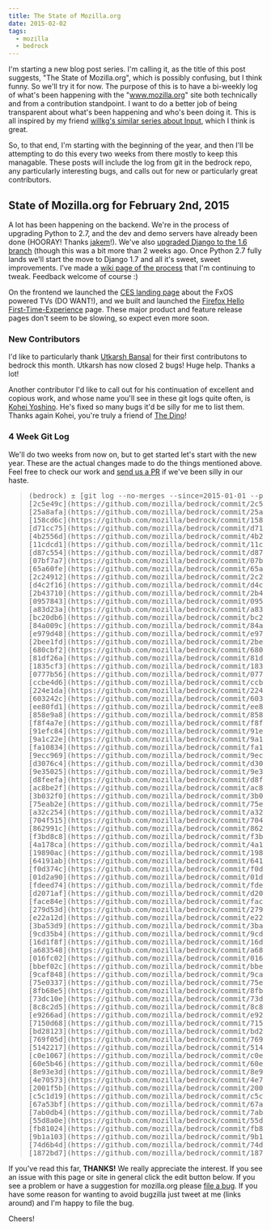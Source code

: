 ```yaml
---
title: The State of Mozilla.org
date: 2015-02-02
tags: 
  - mozilla
  - bedrock
---
```


I'm starting a new blog post series. I'm calling it, as the title of this post suggests,
"The State of Mozilla.org", which is possibly confusing, but I think funny. So we'll try
it for now. The purpose of this is to have a bi-weekly log of what's been happening with
the "www.mozilla.org" site both technically and from a contribution standpoint. I want to
do a better job of being transparent about what's been happening and who's been doing it.
This is all inspired by my friend [willkg's similar series about Input][input], which I think is great.

So, to that end, I'm starting with the beginning of the year, and then I'll be attempting to do this
every two weeks from there mostly to keep this managable. These posts will include the log from git
in the bedrock repo, any particularly interesting bugs, and calls out for new or particularly great contributors.

## State of Mozilla.org for February 2nd, 2015

A lot has been happening on the backend. We're in the process of upgrading Python to 2.7, and
the dev and demo servers have already been done (HOORAY! Thanks [jakem][]!).
We've also [upgraded Django to the 1.6 branch][django-1.6] (though this was a bit more than 2 weeks ago.
Once Python 2.7 fully lands we'll start the move to Django 1.7 and all it's sweet, sweet improvements.
I've made a [wiki page of the process][bedrock-doc] that I'm continuing to tweak. Feedback welcome of course :)

On the frontend we launched the [CES landing page][fxos-tv] about the FxOS powered TVs (DO WANT!),
and we built and launched the [Firefox Hello First-Time-Experience][fx-hello] page. These major
product and feature release pages don't seem to be slowing, so expect even more soon.

### New Contributors ###

I'd like to particularly thank [Utkarsh Bansal](https://github.com/utkbansal) for their first contributons
to bedrock this month. Utkarsh has now closed 2 bugs! Huge help. Thanks a lot!

Another contributor I'd like to call out for his continuation of excellent and copious work, and whose name you'll
see in these git logs quite often, is [Kohei Yoshino](https://github.com/kyoshino). He's fixed so many bugs it'd be
silly for me to list them. Thanks again Kohei, you're truly a friend of [The Dino][dino]!

### 4 Week Git Log

We'll do two weeks from now on, but to get started let's start with the new year. These are the actual
changes made to do the things mentioned above. Feel free to check our work and [send us a PR][bedrock-prs] if we've
been silly in our haste.

> <pre>
> (bedrock) ± [git log --no-merges --since=2015-01-01 --pretty=format:"%h - %ad - %an - %s" --date=short](https://github.com/mozilla/bedrock/compare/1872bd7...2c5e49c)
> [2c5e49c](https://github.com/mozilla/bedrock/commit/2c5e49c) - 2015-02-02 - Bansal Utkarsh - Fixes Bug 1062441 - Add anchors
> [25a8afa](https://github.com/mozilla/bedrock/commit/25a8afa) - 2015-02-02 - Francesco Lodolo (:flod) - Bug 1115066 - Add more locales to Thunderbird start page redirect
> [158cd6c](https://github.com/mozilla/bedrock/commit/158cd6c) - 2015-01-30 - Gervase Markham - Scope CSS to avoid adding number to mozilla header.
> [d71cc75](https://github.com/mozilla/bedrock/commit/d71cc75) - 2015-01-26 - TheoChevalier - Bug 1125971 - Fixing quotes on /fr/privacy/tips/ and removing extra space before the closing quotation mark
> [4b2556d](https://github.com/mozilla/bedrock/commit/4b2556d) - 2015-01-30 - Bansal Utkarsh - Fixes Bug 1122937 - Errornous hex color value
> [11cdcd1](https://github.com/mozilla/bedrock/commit/11cdcd1) - 2015-01-29 - Paul McLanahan - Upgrade django-extensions to 1.4.9.
> [d87c554](https://github.com/mozilla/bedrock/commit/d87c554) - 2015-01-28 - Cory Price - [fix bug 1127120] Add GA events for download/update buttons
> [07bf7a7](https://github.com/mozilla/bedrock/commit/07bf7a7) - 2015-01-28 - Kohei Yoshino - Fix Bug 1126915 - update links on desktop pages to new privacy blog post
> [65a60fe](https://github.com/mozilla/bedrock/commit/65a60fe) - 2015-01-27 - Steven Garrity - Bug 1109318 Update sharing tile image
> [2c24912](https://github.com/mozilla/bedrock/commit/2c24912) - 2015-01-28 - Alex Gibson - [fix bug 1125623] The favicon is not transparent on mozilla.org
> [d4c2f16](https://github.com/mozilla/bedrock/commit/d4c2f16) - 2015-01-27 - Kohei Yoshino - Fix Bug 1125011 - Non-existent security advisory translations are not redirected to en-US
> [2b43710](https://github.com/mozilla/bedrock/commit/2b43710) - 2015-01-27 - Craig Cook - bug 1112324 - update privacy shield image
> [0957843](https://github.com/mozilla/bedrock/commit/0957843) - 2015-01-27 - Kohei Yoshino - Fix Bug 1097785 - Legal-docs-based pages should not rely on active tags in .lang files
> [a83d23a](https://github.com/mozilla/bedrock/commit/a83d23a) - 2015-01-27 - Steven Garrity - Bug 1109318 Update GA campaign for Privay Day
> [bc20db6](https://github.com/mozilla/bedrock/commit/bc20db6) - 2015-01-26 - Jon Petto - Add share widget to Hello product page. Bug 1119849.
> [84a009c](https://github.com/mozilla/bedrock/commit/84a009c) - 2015-01-26 - Jon Petto - Update Hello product page og:image. Bug 1125346.
> [e979d48](https://github.com/mozilla/bedrock/commit/e979d48) - 2015-01-07 - Steven Garrity - Bug 1109318 Privacy Day landing page for 2015
> [2bee1fd](https://github.com/mozilla/bedrock/commit/2bee1fd) - 2015-01-26 - Kohei Yoshino - Fix Bug 1125166 - Some mozilla.org-sites consider 31.4ESR to be out of date
> [680cbf2](https://github.com/mozilla/bedrock/commit/680cbf2) - 2015-01-23 - Kohei Yoshino - Fix Bug 1123977 - www.mozilla.org contribute - error message on the category list could be displayed at a confusing position
> [81df26a](https://github.com/mozilla/bedrock/commit/81df26a) - 2015-01-11 - mermi - Fixes for RTL community events list
> [1835cf3](https://github.com/mozilla/bedrock/commit/1835cf3) - 2015-01-22 - Alex Gibson - [fix bug 1124628] Remove pinned tab APIs from UITour lib & docs
> [0777b56](https://github.com/mozilla/bedrock/commit/0777b56) - 2015-01-20 - Craig Cook - Bug 1112324 - updates to privacy day home promo
> [ccbe4d6](https://github.com/mozilla/bedrock/commit/ccbe4d6) - 2015-01-16 - Alex Gibson - [fix bug 1122519] Remove UA detection and use feature detect for CSS line animations
> [224e1da](https://github.com/mozilla/bedrock/commit/224e1da) - 2015-01-22 - Gervase Markham - Add new LESS file for page, and use CSS counters for heading numbering.
> [603242c](https://github.com/mozilla/bedrock/commit/603242c) - 2015-01-22 - Francesco Lodolo (:flod) - Bug 1115066 - Add more locales to Thunderbird start page redirect
> [ee80fd1](https://github.com/mozilla/bedrock/commit/ee80fd1) - 2015-01-22 - Alex Gibson - [fix bug 1124570] Remove delay showing home promo's for smaller screens
> [858e9a8](https://github.com/mozilla/bedrock/commit/858e9a8) - 2015-01-21 - Josh Mize - peepin compiled requirments
> [f8f4a7e](https://github.com/mozilla/bedrock/commit/f8f4a7e) - 2015-01-21 - Jon Petto - Ignore ESR when checking isFirefoxUpToDate. Bug 1122154.
> [91efc84](https://github.com/mozilla/bedrock/commit/91efc84) - 2015-01-19 - Jon Petto - Add TEF logo to intro. Bug 1119435.
> [9a1c22e](https://github.com/mozilla/bedrock/commit/9a1c22e) - 2015-01-19 - Kohei Yoshino - Fix Bug 1123382 - Add a few more locales to the canonical locale list
> [fa10834](https://github.com/mozilla/bedrock/commit/fa10834) - 2015-01-13 - Craig Cook - Bug 1112324 - Privacy Day home page promo
> [9ecc969](https://github.com/mozilla/bedrock/commit/9ecc969) - 2015-01-13 - Lam Chi Tak - Bug 504790 - Add new faq for Geolocation
> [d3076c4](https://github.com/mozilla/bedrock/commit/d3076c4) - 2015-01-16 - Alex Gibson - [bug 787269] Redirect signed-script pages to MDN article
> [9e35025](https://github.com/mozilla/bedrock/commit/9e35025) - 2015-01-16 - Alex Gibson - [fix bug 1122462] Download Firefox homepage promo missing small links
> [d8feefa](https://github.com/mozilla/bedrock/commit/d8feefa) - 2015-01-16 - Francesco Lodolo (:flod) - Bug 1115066 - Add more locales to Thunderbird start page redirect
> [ac8be2f](https://github.com/mozilla/bedrock/commit/ac8be2f) - 2015-01-15 - Paul McLanahan - Fix security advisory updater including wrong files.
> [3b032f0](https://github.com/mozilla/bedrock/commit/3b032f0) - 2015-01-15 - Alex Gibson - [fix bug 1121733] Tabs missing from /firefox/tips pages
> [75eab2e](https://github.com/mozilla/bedrock/commit/75eab2e) - 2015-01-15 - Alex Gibson - [fix bug 1121914] Next pager arrow wrong direction on /firefox/desktop/tips
> [a32c254](https://github.com/mozilla/bedrock/commit/a32c254) - 2015-01-14 - Kohei Yoshino - Bug 1121714 - Firefox Desktop Privacy Notice Change (Telemetry Experiments & Domains / Flash)
> [704f515](https://github.com/mozilla/bedrock/commit/704f515) - 2015-01-14 - Jon Petto - Add GA tracking to Fx refresh button. Bug 1027318.
> [862991c](https://github.com/mozilla/bedrock/commit/862991c) - 2015-01-13 - Kohei Yoshino - Fix Bug 1121056 - Wrong date on the ESR release overview image
> [f3bd8c8](https://github.com/mozilla/bedrock/commit/f3bd8c8) - 2015-01-14 - Alex Gibson - [fix bug 1121209] whatsnew page for ESR24 -> ESR31 updates doesn't show Australis tour
> [4a178ca](https://github.com/mozilla/bedrock/commit/4a178ca) - 2015-01-13 - Alex Gibson - [fix bug 787269] Redirect signed-script pages to MDN article
> [19890ac](https://github.com/mozilla/bedrock/commit/19890ac) - 2015-01-13 - Cory Price - [fix bug 1120725] Update link for users with no Hello target
> [64191ab](https://github.com/mozilla/bedrock/commit/64191ab) - 2015-01-13 - Cory Price - [fix bug 1121082] Redirect /hello to /firefox/hello
> [f0d374c](https://github.com/mozilla/bedrock/commit/f0d374c) - 2015-01-13 - Paul McLanahan - Fix bug 1119312: Upgrade Django to 1.6.10.
> [01d2a90](https://github.com/mozilla/bedrock/commit/01d2a90) - 2015-01-13 - Kohei Yoshino - Fix Bug 1121091 - Push legal-docs commits in master to production
> [fdeed74](https://github.com/mozilla/bedrock/commit/fdeed74) - 2015-01-13 - Steven Garrity - Move mozilla-share-cta LESS/CSS into separate file Bug 1121114
> [d2071af](https://github.com/mozilla/bedrock/commit/d2071af) - 2015-01-13 - Francesco Lodolo (:flod) - Bug 1121096 - Hello product page: display video for all Spanish variants
> [face84e](https://github.com/mozilla/bedrock/commit/face84e) - 2015-01-13 - Paul McLanahan - Fix bug 1106845: Move security advisories repo outside of bedrock repo.
> [279d53d](https://github.com/mozilla/bedrock/commit/279d53d) - 2015-01-13 - Paul McLanahan - Fix bug 1120658: Add redirect for seamonkey transition doc.
> [e22a12d](https://github.com/mozilla/bedrock/commit/e22a12d) - 2014-12-11 - Jon Petto - Add refresh button UI to /firefox/new/. Bug 1027318.
> [3ba53d9](https://github.com/mozilla/bedrock/commit/3ba53d9) - 2015-01-13 - Jon Petto - Add defaultUpdateChannel info to UITour docs.
> [9cd35b4](https://github.com/mozilla/bedrock/commit/9cd35b4) - 2015-01-12 - Kohei Yoshino - Fix Bug 1118339 - Update https://www.mozilla.org/en-US/firefox/channel/#aurora for Android ARM links to reflect new FTP directory changes
> [16d1f8f](https://github.com/mozilla/bedrock/commit/16d1f8f) - 2015-01-12 - Josh Mize - Fix bug 1014823 redirect and remove redundant rule
> [a683548](https://github.com/mozilla/bedrock/commit/a683548) - 2015-01-09 - Josh Mize - Add and use bleach_tags filter and fix tests
> [016fc02](https://github.com/mozilla/bedrock/commit/016fc02) - 2015-01-09 - Paul McLanahan - Bug 1119312: Upgrade Django to 1.6.9
> [bbef02c](https://github.com/mozilla/bedrock/commit/bbef02c) - 2015-01-12 - Jon Petto - Update Grameenphone purchase URL for bd. Bug 1120520.
> [9caf848](https://github.com/mozilla/bedrock/commit/9caf848) - 2015-01-12 - Kohei Yoshino - Fix Bug 1118368 - Adjust the style of the Thunderbird start page to accommodate various locales
> [75e0337](https://github.com/mozilla/bedrock/commit/75e0337) - 2014-11-20 - Alex Gibson - [fix bug 1109132] Implement Firefox Hello FTUE
> [8fb68e5](https://github.com/mozilla/bedrock/commit/8fb68e5) - 2015-01-12 - Kohei Yoshino - Fix Bug 1097297 - Link to other systems & languages on the Firefox Developer Edition page
> [73dc10e](https://github.com/mozilla/bedrock/commit/73dc10e) - 2015-01-12 - Alex Gibson - [fix bug 1119022] Hello: zh-TW locale redirects to SUMO article
> [8c8c2d5](https://github.com/mozilla/bedrock/commit/8c8c2d5) - 2015-01-11 - TheoChevalier - Bug 1115066 - Add more locales to Thunderbird start page redirect
> [e9266ad](https://github.com/mozilla/bedrock/commit/e9266ad) - 2015-01-07 - Paul McLanahan - Bug 1118786: Prep deployment and crons for Python 2.7
> [7150d68](https://github.com/mozilla/bedrock/commit/7150d68) - 2014-12-15 - Jon Petto - Add Hello product page. Bug 1101984.
> [bd28123](https://github.com/mozilla/bedrock/commit/bd28123) - 2015-01-09 - Alex Gibson - [fix bug 1118211] Re-enable Firefox Desktop landing animation on OSX
> [769f05d](https://github.com/mozilla/bedrock/commit/769f05d) - 2015-01-09 - Gervase Markham - Address review comment: update redirects.
> [5142217](https://github.com/mozilla/bedrock/commit/5142217) - 2015-01-09 - Gervase Markham - Address review comment: remove now-unnecessary file.
> [c0e1067](https://github.com/mozilla/bedrock/commit/c0e1067) - 2014-12-22 - Kohei Yoshino - Fix Bug 1101220 - Developer Edition follow-ups
> [60e5b46](https://github.com/mozilla/bedrock/commit/60e5b46) - 2014-12-17 - Kohei Yoshino - Fix Bug 1110927 - 301 redirect legacy pages that are 404ing
> [8e93e3d](https://github.com/mozilla/bedrock/commit/8e93e3d) - 2015-01-08 - Jon Petto - Update Fx0 device screenshot. Bug 1116429.
> [4e70573](https://github.com/mozilla/bedrock/commit/4e70573) - 2015-01-06 - Francesco Lodolo (:flod) - Bug 1115066 - Add more locales to Thunderbird start page redirect
> [2001f5b](https://github.com/mozilla/bedrock/commit/2001f5b) - 2015-01-06 - Craig Cook - Fix bug 1114803 - remove EOY fundraiser home promo
> [c5c1d19](https://github.com/mozilla/bedrock/commit/c5c1d19) - 2015-01-07 - Alex Gibson - Update UITour documentation
> [67a53bf](https://github.com/mozilla/bedrock/commit/67a53bf) - 2014-12-29 - Kohei Yoshino - Fix Bug 1115285 - [l10n] Thunderbird start page: make support link localizable
> [7ab0db4](https://github.com/mozilla/bedrock/commit/7ab0db4) - 2015-01-06 - Paul McLanahan - Waffle things default to True when DEV is True.
> [55d8a0e](https://github.com/mozilla/bedrock/commit/55d8a0e) - 2015-01-06 - Paul McLanahan - Fix bug 1116754: Sanitize AJAX returned form errors.
> [fb81024](https://github.com/mozilla/bedrock/commit/fb81024) - 2014-12-17 - Michael Kelly - Bug 1088752: Add Shape of the Web app to serve JSON.
> [9b1a103](https://github.com/mozilla/bedrock/commit/9b1a103) - 2014-12-30 - Francesco Lodolo (:flod) - Bug 1115066 - Add more locales to Thunderbird start page redirect
> [74d6b4d](https://github.com/mozilla/bedrock/commit/74d6b4d) - 2015-01-02 - Craig Cook - Bug 1110966 - remove EOY fundraiser homepage takeover
> [1872bd7](https://github.com/mozilla/bedrock/commit/1872bd7) - 2014-12-19 - Steven Garrity - Bug 1108632 Implement Firefox OS CES landing page
> </pre>

If you've read this far, **THANKS!** We really appreciate the interest.
If you see an issue with this page or site in general click the
edit button below. If you see a problem or have a suggestion for
mozilla.org please [file a bug][]. If you have some reason for wanting
to avoid bugzilla just tweet at me (links around) and
I'm happy to file the bug.

Cheers!

[input]: http://bluesock.org/~willkg/blog/mozilla/input_status_20141218.html
[jakem]: https://github.com/superawesome
[bedrock-doc]: https://wiki.mozilla.org/Websites/Mozilla.org/Static-Media-Improvements
[django-1.6]: https://github.com/mozilla/bedrock/pull/2635
[fxos-tv]: https://www.mozilla.org/firefox/os/devices/tv/
[fx-hello]: https://www.mozilla.org/firefox/hello/
[bedrock-prs]: https://github.com/mozilla/bedrock/pulls
[file a bug]: https://bugzilla.mozilla.org/enter_bug.cgi?product=www.mozilla.org&component=Pages%20%26%20Content
[dino]: http://blog.seanmartell.com/2013/09/17/mozilla-is-my-dinosaur/
